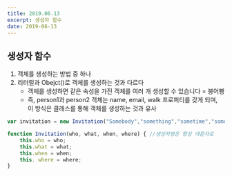 ```yaml
---
title: 2019.06.13
excerpt: 생성자 함수
date: 2019-06-13
---
```


## 생성자 함수

1. 객체를 생성하는 방법 중 하나
2. 리터럴과 Obejct()로 객체를 생성하는 것과 다르다
    - 객체를 생성하면 같은 속성을 가진 객체를 여러 개 생성할 수 있습니다 = 붕어빵
    - 즉, person1과 person2 객체는 name, email, walk 프로퍼티를 갖게 되며, 이 방식은 클래스를 통해 객체를 생성하는 것과 유사

```javascript
var invitation = new Invitation("Somebody","something","sometime","somewhere")
```

```javascript
function Invitation(who, what, when, where) { //생성자명은 항상 대문자로
    this.who = who;
    this.what = what;
    this.when = when;
    this. where = where;
}
```

